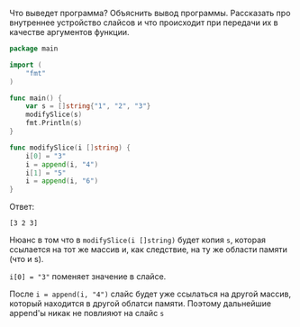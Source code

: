 Что выведет программа? Объяснить вывод программы. Рассказать про внутреннее устройство слайсов и что происходит при передачи их в качестве аргументов функции.

```go
package main

import (
	"fmt"
)

func main() {
	var s = []string{"1", "2", "3"}
	modifySlice(s)
	fmt.Println(s)
}

func modifySlice(i []string) {
	i[0] = "3"
	i = append(i, "4")
	i[1] = "5"
	i = append(i, "6")
}
```

Ответ:
```
[3 2 3]
```

Нюанс в том что в `modifySlice(i []string)` будет копия `s`, которая ссылается на тот же массив и, как следствие, на ту же области памяти (что и s).

`i[0] = "3"` поменяет значение в слайсе.

После `i = append(i, "4")` слайс будет уже ссылаться на другой массив, который находится в другой облатси памяти. Поэтому дальнейшие append'ы никак не повлияют на слайс `s`
